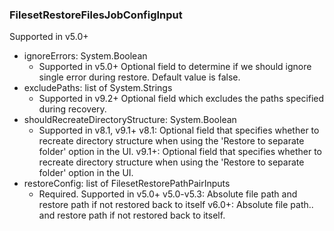 ### FilesetRestoreFilesJobConfigInput
Supported in v5.0+

- ignoreErrors: System.Boolean
  - Supported in v5.0+
      Optional field to determine if we should ignore single error during restore. Default value is false.
- excludePaths: list of System.Strings
  - Supported in v9.2+
      Optional field which excludes the paths specified during recovery.
- shouldRecreateDirectoryStructure: System.Boolean
  - Supported in v8.1, v9.1+
      v8.1: Optional field that specifies whether to recreate directory structure when using the 'Restore to separate folder' option in the UI.
      v9.1+: Optional field that specifies whether to recreate directory structure when using the 'Restore to separate folder' option in the UI.
- restoreConfig: list of FilesetRestorePathPairInputs
  - Required. Supported in v5.0+
      v5.0-v5.3: Absolute file path and restore path if not restored back to itself
      v6.0+: Absolute file path.. and restore path if not restored back to itself.
